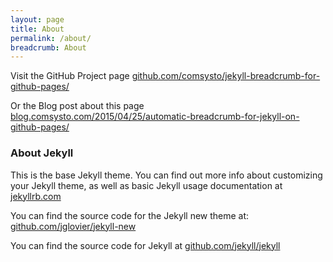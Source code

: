 ```yaml
---
layout: page
title: About
permalink: /about/
breadcrumb: About
---
```


Visit the GitHub Project page [github.com/comsysto/jekyll-breadcrumb-for-github-pages/](https://github.com/comsysto/jekyll-breadcrumb-for-github-pages/)

Or the Blog post about this page [blog.comsysto.com/2015/04/25/automatic-breadcrumb-for-jekyll-on-github-pages/](http://blog.comsysto.com/2015/04/25/automatic-breadcrumb-for-jekyll-on-github-pages/)


### About Jekyll

This is the base Jekyll theme. You can find out more info about customizing your Jekyll theme, as well as basic Jekyll usage documentation at [jekyllrb.com](http://jekyllrb.com/)

You can find the source code for the Jekyll new theme at: [github.com/jglovier/jekyll-new](https://github.com/jglovier/jekyll-new)

You can find the source code for Jekyll at [github.com/jekyll/jekyll](https://github.com/jekyll/jekyll)
